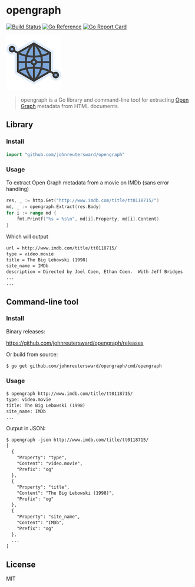 # opengraph

[![Build Status](https://travis-ci.org/johnreutersward/opengraph.svg?branch=master)](https://travis-ci.org/johnreutersward/opengraph)
[![Go Reference](https://pkg.go.dev/badge/github.com/johnreutersward/opengraph.svg)](https://pkg.go.dev/github.com/johnreutersward/opengraph)
[![Go Report Card](https://goreportcard.com/badge/github.com/johnreutersward/opengraph)](https://goreportcard.com/report/github.com/johnreutersward/opengraph)

![ogp](ogp.png?raw=true "ogp")

> opengraph is a Go library and command-line tool for extracting [Open Graph](https://ogp.me/ "Open Graph protocol") metadata from HTML documents.

## Library

### Install

```go
import "github.com/johnreutersward/opengraph"
```

### Usage

To extract Open Graph metadata from a movie on IMDb (sans error handling)

```go
res, _ := http.Get("http://www.imdb.com/title/tt0118715/")
md, _ := opengraph.Extract(res.Body)
for i := range md {
	fmt.Printf("%s = %s\n", md[i].Property, md[i].Content)
}
```

Which will output

```
url = http://www.imdb.com/title/tt0118715/
type = video.movie
title = The Big Lebowski (1998)
site_name = IMDb
description = Directed by Joel Coen, Ethan Coen.  With Jeff Bridges ...
...
```

## Command-line tool

### Install

Binary releases: 

https://github.com/johnreutersward/opengraph/releases

Or build from source:

```
$ go get github.com/johnreutersward/opengraph/cmd/opengraph
```

### Usage

```
$ opengraph http://www.imdb.com/title/tt0118715/
type: video.movie
title: The Big Lebowski (1998)
site_name: IMDb
...
```

Output in JSON:

```
$ opengraph -json http://www.imdb.com/title/tt0118715/
[
  {
    "Property": "type",
    "Content": "video.movie",
    "Prefix": "og"
  },
  {
    "Property": "title",
    "Content": "The Big Lebowski (1998)",
    "Prefix": "og"
  },
  {
    "Property": "site_name",
    "Content": "IMDb",
    "Prefix": "og"
  },
  ...
]
```

## License

MIT
